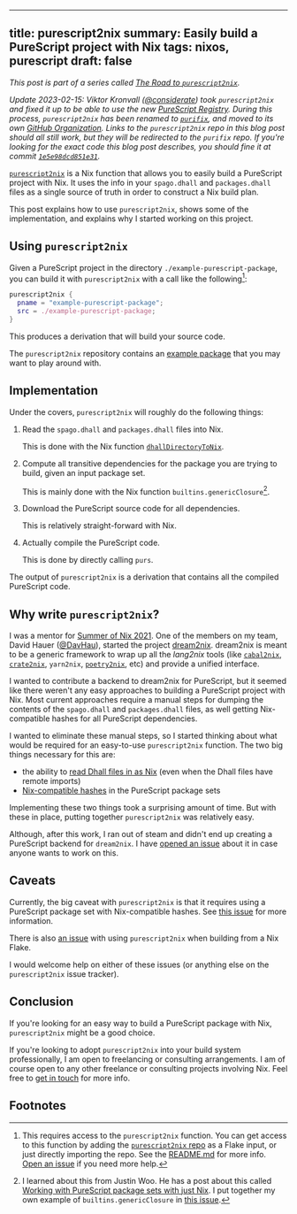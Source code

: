 ------------------------------------------------------
title: purescript2nix
summary: Easily build a PureScript project with Nix
tags: nixos, purescript
draft: false
------------------------------------------------------

*This post is part of a series called
[The Road to `purescript2nix`](./2021-12-10-road-to-purescript2nix).*

*Update 2023-02-15: Viktor Kronvall ([@considerate](https://github.com/considerate))
took `purescript2nix` and fixed it up to be able to use the new
[PureScript Registry](https://github.com/purescript/registry).  During this process,
`purescript2nix` has been renamed to [`purifix`](https://github.com/purifix/purifix),
and moved to its own [GitHub Organization](https://github.com/purifix).
Links to the `purescript2nix` repo in this blog post should all still work, but
they will be redirected to the `purifix` repo.  If you're looking for the
exact code this blog post describes, you should fine it at
commit [`1e5e98dcd851e31`](https://github.com/purifix/purifix/tree/1e5e98dcd851e31b5eb9e20bd3627b2c330ee7e0).*

[`purescript2nix`](https://github.com/cdepillabout/purescript2nix)
is a Nix function that allows you to easily build
a PureScript project with Nix.  It uses the info in your `spago.dhall`
and `packages.dhall` files as a single source of truth in order to
construct a Nix build plan.

This post explains how to use `purescript2nix`, shows some of the
implementation, and explains why I started working on this project.

## Using `purescript2nix`

Given a PureScript project in the directory `./example-purescript-package`,
you can build it with `purescript2nix` with a call like the following[^1]:

```nix
purescript2nix {
  pname = "example-purescript-package";
  src = ./example-purescript-package;
}
```

This produces a derivation that will build your source code.

The `purescript2nix` repository contains an
[example package](https://github.com/cdepillabout/purescript2nix/blob/d16ed5b38a26ea72d114cc0e3df0db5bd20e902b/nix/overlay.nix#L8-L17)
that you may want to play around with.

## Implementation

Under the covers, `purescript2nix` will roughly do the following things:

1. Read the `spago.dhall` and `packages.dhall` files into Nix.

    This is done with the Nix function
    [`dhallDirectoryToNix`](./2021-12-10-dhallDirectoryToNix).

2. Compute all transitive dependencies for the package
    you are trying to build, given an input package set.

    This is mainly done with the Nix function
    `builtins.genericClosure`[^2].

3. Download the PureScript source code for all dependencies.

    This is relatively straight-forward with Nix.

4. Actually compile the PureScript code.

    This is done by directly calling `purs`.

The output of `purescript2nix` is a derivation that contains all the compiled
PureScript code.

## Why write `purescript2nix`?

I was a mentor for [Summer of Nix 2021](https://summer.nixos.org/).
One of the members on my team, David Hauer ([@DavHau](https://github.com/DavHau)),
started the project [dream2nix](https://github.com/nix-community/dream2nix).
dream2nix is meant to be a generic framework to wrap up all the _lang2nix_
tools (like [`cabal2nix`](https://github.com/NixOS/cabal2nix),
[`crate2nix`](https://github.com/kolloch/crate2nix),
`yarn2nix`, [`poetry2nix`](https://github.com/nix-community/poetry2nix), etc) and
provide a unified interface.

I wanted to contribute a backend to dream2nix for PureScript, but it seemed
like there weren't any easy approaches to building a PureScript project with
Nix.  Most current approaches require a manual steps for dumping the contents
of the `spago.dhall` and `packages.dhall` files, as well getting Nix-compatible
hashes for all PureScript dependencies.

I wanted to eliminate these manual steps, so I started thinking about
what would be required for an easy-to-use `purescript2nix` function.
The two big things necessary for this are:

-   the ability to
    [read Dhall files in as Nix](./2021-12-10-dhallDirectoryToNix)
    (even when the Dhall files have remote imports)
-   [Nix-compatible hashes](./2021-12-10-purescript-package-set-with-hashes)
    in the PureScript package sets

Implementing these two things took a surprising amount of time. But with
these in place, putting together `purescript2nix` was relatively easy.

Although, after this work, I ran out of steam and didn't end up creating a
PureScript backend for `dream2nix`.  I have
[opened an issue](https://github.com/cdepillabout/purescript2nix/issues/5)
about it in case anyone wants to work on this.

## Caveats

Currently, the big caveat with `purescript2nix` is that it requires
using a PureScript package set with Nix-compatible hashes.
See [this issue](https://github.com/cdepillabout/purescript2nix/issues/4)
for more information.

There is also [an issue](https://github.com/cdepillabout/purescript2nix/issues/1)
with using `purescript2nix` when building from a Nix Flake.

I would welcome help on either of these issues (or anything else on the
`purescript2nix` issue tracker).

## Conclusion

If you're looking for an easy way to build a PureScript package with
Nix, `purescript2nix` might be a good choice.

If you're looking to adopt `purescript2nix` into your build system
professionally, I am open to freelancing or consulting arrangements.
I am of course open to any other freelance or consulting projects involving Nix.
Feel free to [get in touch](https://functor.tokyo/about) for more info.

## Footnotes

[^1]: This requires access to the `purescript2nix` function.  You can get access
    to this function by adding the
    [`purescript2nix` repo](https://github.com/cdepillabout/purescript2nix)
    as a Flake input, or just directly importing the repo.  See the
    [README.md](https://github.com/cdepillabout/purescript2nix#readme) for more
    info.  [Open an issue](https://github.com/cdepillabout/purescript2nix/issues)
    if you need more help.

[^2]: I learned about this from Justin Woo.  He has a post about this called
    [Working with PureScript package sets with just Nix](https://qiita.com/kimagure/items/25ca3ddcc8e0b636884e).
    I put together my own example of `builtins.genericClosure` in
    [this issue](https://github.com/NixOS/nix/issues/552#issuecomment-971212372).
